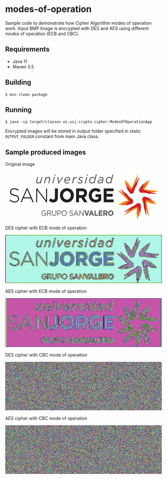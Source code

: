 # modes-of-operation
Sample code to demonstrate how Cipher Algorithm modes of operation work.
Input BMP Image is encrypted with DES and AES using different modes of operation (ECB and CBC).

## Requirements

* Java 11
* Maven 3.5

## Building

```
$ mvn clean package
```

## Running

```
$ java -cp target/classes es.usj.crypto.cipher.ModesOfOperationApp
```

Encrypted images will be stored in output folder specified in static `OUTPUT_FOLDER` constant from main Java class.

## Sample produced images

Original image

![original](src/main/resources/logo-usj.bmp)

DES cipher with ECB mode of operation

![des-ecb](src/main/resources/generated-images/logo-usj-DES-ECB.bmp)

AES cipher with ECB mode of operation

![aes-ecb](src/main/resources/generated-images/logo-usj-AES-ECB.bmp)

DES cipher with CBC mode of operation

![des-cbc](src/main/resources/generated-images/logo-usj-DES-CBC.bmp)

AES cipher with CBC mode of operation

![des-ecb](src/main/resources/generated-images/logo-usj-AES-CBC.bmp)
